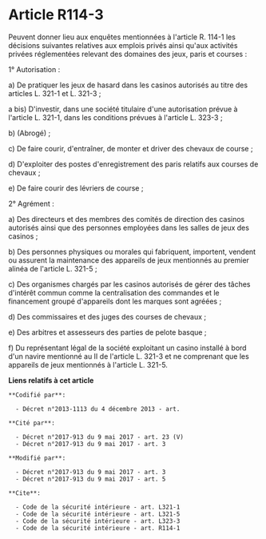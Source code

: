 # Article R114-3

Peuvent donner lieu aux enquêtes mentionnées à l'article R. 114-1 les décisions suivantes relatives aux emplois privés ainsi
qu'aux activités privées réglementées relevant des domaines des jeux, paris et courses :

1° Autorisation :

a) De pratiquer les jeux de hasard dans les casinos autorisés au titre des articles L. 321-1 et L. 321-3 ;

a bis) D'investir, dans une société titulaire d'une autorisation prévue à l'article L. 321-1, dans les conditions prévues à
l'article L. 323-3 ;

b) (Abrogé) ;

c) De faire courir, d'entraîner, de monter et driver des chevaux de course ;

d) D'exploiter des postes d'enregistrement des paris relatifs aux courses de chevaux ;

e) De faire courir des lévriers de course ;

2° Agrément :

a) Des directeurs et des membres des comités de direction des casinos autorisés ainsi que des personnes employées dans les
salles de jeux des casinos ;

b) Des personnes physiques ou morales qui fabriquent, importent, vendent ou assurent la maintenance des appareils de jeux
mentionnés au premier alinéa de l'article L. 321-5 ;

c) Des organismes chargés par les casinos autorisés de gérer des tâches d'intérêt commun comme la centralisation des
commandes et le financement groupé d'appareils dont les marques sont agréées ;

d) Des commissaires et des juges des courses de chevaux ;

e) Des arbitres et assesseurs des parties de pelote basque ;

f) Du représentant légal de la société exploitant un casino installé à bord d'un navire mentionné au II de l'article L. 321-3
et ne comprenant que les appareils de jeux mentionnés à l'article L. 321-5.

**Liens relatifs à cet article**

	**Codifié par**:

	  - Décret n°2013-1113 du 4 décembre 2013 - art.

	**Cité par**:

	  - Décret n°2017-913 du 9 mai 2017 - art. 23 (V)
	  - Décret n°2017-913 du 9 mai 2017 - art. 3

	**Modifié par**:

	  - Décret n°2017-913 du 9 mai 2017 - art. 3
	  - Décret n°2017-913 du 9 mai 2017 - art. 5

	**Cite**:

	  - Code de la sécurité intérieure - art. L321-1
	  - Code de la sécurité intérieure - art. L321-5
	  - Code de la sécurité intérieure - art. L323-3
	  - Code de la sécurité intérieure - art. R114-1
